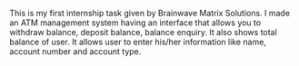 This is my first internship task given by Brainwave Matrix Solutions.
 I made an ATM management system having an interface that allows you to withdraw balance, deposit balance, balance enquiry.
 It also shows total balance of user.
 It allows user to enter his/her information like name, account number and account type.

